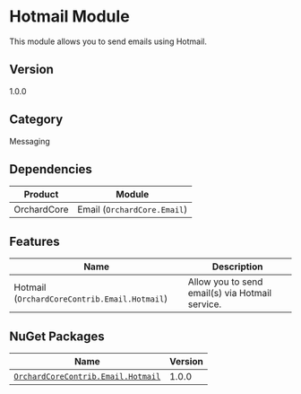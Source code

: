 # Hotmail Module

This module allows you to send emails using Hotmail.

## Version

1.0.0

## Category

Messaging

## Dependencies

| Product | Module |
| --- | --- |
| OrchardCore | Email (`OrchardCore.Email`) |

## Features

| Name | Description |
| --- | --- |
| Hotmail (`OrchardCoreContrib.Email.Hotmail`) | Allow you to send email(s) via Hotmail service. |


## NuGet Packages

| Name | Version |
| --- | --- |
| [`OrchardCoreContrib.Email.Hotmail`](https://www.nuget.org/packages/OrchardCoreContrib.Email.Hotmail/) | 1.0.0 |

